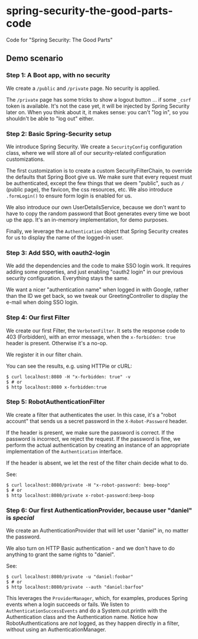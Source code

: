 # spring-security-the-good-parts-code

Code for "Spring Security: The Good Parts"

## Demo scenario


### Step 1: A Boot app, with no security

We create a `/public` and `/private` page. No security is applied.

The `/private` page has some tricks to show a logout button ... if some `_csrf` token is available.
It's not the case yet, it will be injected by Spring Security later on. When you think about it, it
makes sense: you can't "log in", so you shouldn't be able to "log out" either.

### Step 2: Basic Spring-Security setup

We introduce Spring Security. We create a `SecurityConfig` configuration class, where we will store
all of our security-related configuration customizations.

The first customization is to create a custom SecurityFilterChain, to override the defaults that
Spring Boot give us. We make sure that every request must be authenticated, except the few things
that we deem "public", such as `/` (public page), the favicon, the css resources, etc. We also
introduce `.formLogin()` to ensure form login is enabled for us.

We also introduce our own UserDetailsService, because we don't want to have to copy the random
password that Boot generates every time we boot up the app. It's an in-memory implementation, for
demo purposes.

Finally, we leverage the `Authentication` object that Spring Security creates for us to display the
name of the logged-in user.

### Step 3: Add SSO, with oauth2-login

We add the dependencies and the code to make SSO login work. It requires adding some properties, and
just enabling "oauth2 login" in our previous security configuration. Everything stays the same.

We want a nicer "authentication name" when logged in with Google, rather than the ID we get back, so
we tweak our GreetingController to display the e-mail when doing SSO login.

### Step 4: Our first Filter

We create our first Filter, the `VerbotenFilter`. It sets the response code to 403 (Forbidden), with
an error message, when the `x-forbidden: true` header is present. Otherwise it's a no-op.

We register it in our filter chain.

You can see the results, e.g. using HTTPie or cURL:

```shell
$ curl localhost:8080 -H "x-forbidden: true" -v
$ # or
$ http localhost:8080 x-forbidden:true
```

### Step 5: RobotAuthenticationFilter

We create a filter that authenticates the user. In this case, it's a "robot account" that sends us a
secret password in the `X-Robot-Password` header.

If the header is present, we make sure the password is correct. If the password is incorrect, we
reject the request. If the password is fine, we perform the actual authentication by creating an
instance of an appropriate implementation of the `Authentication` interface.

If the header is absent, we let the rest of the filter chain decide what to do.

See:

```shell
$ curl localhost:8080/private -H "x-robot-password: beep-boop"
$ # or
$ http localhost:8080/private x-robot-password:beep-boop
```

### Step 6: Our first AuthenticationProvider, because user "daniel" is _special_

We create an AuthenticationProvider that will let user "daniel" in, no matter the password.

We also turn on HTTP Basic authentication - and we don't have to do anything to grant the same
rights to "daniel".

See:

```shell
$ curl localhost:8080/private -u "daniel:foobar"
$ # or
$ http localhost:8080/private --auth "daniel:barfoo"
```

This leverages the `ProviderManager`, which, for examples, produces Spring events when a login
succeeds or fails. We listen to `AuthenticationSuccessEvents` and do a System.out.println with the
Authentication class and the Authentication name. Notice how RobotAuthentications are _not_ logged,
as they happen directly in a filter, without using an AuthenticationManager.
